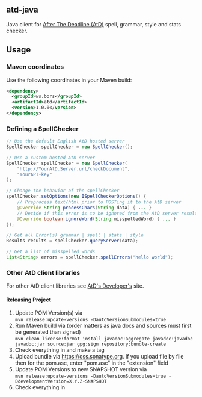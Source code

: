 ## atd-java ##
Java client for <a href="http://www.AfterTheDeadline.com/">After The Deadline (AtD)</a> spell, grammar, style and stats checker.

## Usage ##

### Maven coordinates ###
Use the following coordinates in your Maven build:
```xml
<dependency>
  <groupId>ws.bors</groupId>
  <artifactId>atd</artifactId>
  <version>1.0.0</version>
</dependency>
```

### Defining a SpellChecker ###
```java
// Use the default English AtD hosted server
SpellChecker spellChecker = new SpellChecker();

// Use a custom hosted AtD server
SpellChecker spellChecker = new SpellChecker(
    "http://YourAtD.Server.url/checkDocument",
    "YourAPI-key"
);

// Change the behavior of the spellChecker
spellChecker.setOptions(new ISpellCheckerOptions() {
    // Preprocess text/html prior to POSTing it to the AtD server
    @Override String processChars(String data) { ... }
    // Decide if this error is to be ignored from the AtD server results
    @Override boolean ignoreWord(String misspelledWord) { ... }
});

// Get all Error(s) grammar | spell | stats | style
Results results = spellChecker.queryServer(data);

// Get a list of misspelled words
List<String> errors = spellChecker.spellErrors("hello world");
```

### Other AtD client libraries ###

For other AtD client libraries see <a href="http://www.AfterTheDeadline.com/development.slp">AtD's Developer's</a> site.

#### Releasing Project ####
1. Update POM Version(s) via <br/>
``` mvn release:update-versions -DautoVersionSubmodules=true ```
2. Run Maven build via (order matters as java docs and sources must first be generated than signed) <br/>
``` mvn clean license:format install javadoc:aggregate javadoc:javadoc javadoc:jar source:jar gpg:sign repository:bundle-create ```
3. Check everything in and make a tag
4. Upload bundle via https://oss.sonatype.org.
   If you upload file by file then for the pom.asc, enter "pom.asc" in the "extension" field
5. Update POM Versions to new SNAPSHOT version via <br/>
``` mvn release:update-versions -DautoVersionSubmodules=true -DdevelopmentVersion=X.Y.Z-SNAPSHOT ```
6. Check everything in
